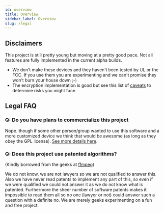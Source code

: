 ```yaml
---
id: overview
title: Overview
sidebar_label: Overview
slug: /legal
---
```

## Disclaimers

This project is still pretty young but moving at a pretty good pace. Not all features are fully implemented in the current alpha builds.

* We don't make these devices and they haven't been tested by UL or the FCC. If you use them you are experimenting and we can't promise they won't burn your house down ;-)
* The encryption implementation is good but see this list of [caveats](/software/other/crypto.md#summary-of-strengthsweaknesses-of-our-current-implementation) to determine risks you might face.

## Legal FAQ

### Q: Do you have plans to commercialize this project

Nope. though if some other person/group wanted to use this software and a more customized device we think that would be awesome (as long as they obey the GPL license). [See more details here](licensing.md).

### Q: Does this project use patented algorithms?

(Kindly borrowed from the geeks at [ffmpeg](http://ffmpeg.org/legal.html))

We do not know, we are not lawyers so we are not qualified to answer this. Also we have never read patents to implement any part of this, so even if we were qualified we could not answer it as we do not know what is patented. Furthermore the sheer number of software patents makes it impossible to read them all so no one (lawyer or not) could answer such a question with a definite no. We are merely geeks experimenting on a fun and free project.
